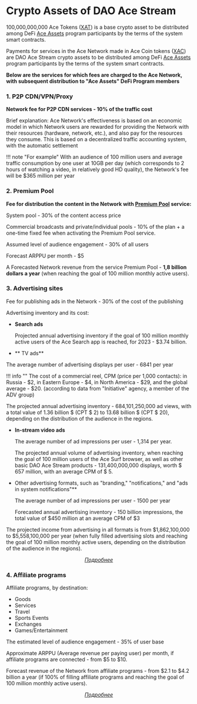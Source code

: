 # Crypto Assets of DAO Ace Stream

<div id="popup-container" style="display: none;">
    <div id="popup-overlay"></div>
    <div id="popup-content"></div>
    <div id="popup-close">
        <img src="{{ assets_root }}/images/close.png" />
    </div>
</div>


100,000,000,000 Ace Tokens ([XAT][1]) is a base crypto asset to be distributed among DeFi [Ace Assets][6] program participants by the terms of the system smart contracts.

Payments for services in the Ace Network made in Ace Coin tokens ([XAC][7]) are DAO Ace Stream crypto assets to be distributed among DeFi [Ace Assets][6] program participants by the terms of the system smart contracts.

**Below are the services for which fees are charged to the Ace Network, with subsequent distribution to "Ace Assets" DeFi Program members**


### 1. P2P CDN/VPN/Proxy

**Network fee for P2P CDN services - 10% of the traffic cost**

Brief explanation: Ace Network's effectiveness is based on an economic model in which Network users are rewarded for providing the Network with their resources (hardware, network, etc.), and also pay for the resources they consume. This is based on a decentralized traffic accounting system, with the automatic settlement

!!! note "For example"
    With an audience of 100 million users and average traffic consumption by one user at 10GB per day (which corresponds to 2 hours of watching a video, in relatively good HD quality), the Network's fee will be $365 million per year


### 2. Premium Pool

**Fee for distribution the content in the Network with [Premium Pool][3] service:**

System pool - 30% of the content access price

Commercial broadcasts and private/individual pools - 10% of the plan + a one-time fixed fee when activating the Premium Pool service.

Assumed level of audience engagement - 30% of all users

Forecast ARPPU per month - $5

A Forecasted Network revenue from the service Premium Pool - **1,8 billion dollars a year** (when reaching the goal of 100 million monthly active users).

<!--
### 3. Decentralized prediction market, Ace Bet

**System commission** - 10% of the every bid.

The anticipated level of audience engagement is 4.5% of the user base.

Forecast ARPPU per month - from $20 to $50

Forecast Network revenue from the Ace Bet service - from $1.08 billion up to $2.7 billion a year (if you reach the goal of 100 million active users per month)
-->

### 3. Advertising sites

Fee for publishing ads in the Network - 30% of the cost of the publishing

Advertising inventory and its cost:

- **Search  ads**

    Projected annual advertising inventory if the goal of 100 million monthly active users of the Ace Search app is reached, for 2023 - $3.74 billion.

- ** TV ads**

The average number of advertising displays per user - 6841 per year

!!! info ""
    The cost of a commercial reel, CPM (price per 1,000 contacts): in Russia - $2, in Eastern Europe - $4, in North America - $29, and the global average - $20. (according to data from "Initiative" agency, a member of the ADV group)


The projected annual advertising inventory - 684,101,250,000 ad views, with a total value of 1.36 billion $ (CPT $ 2) to 13.68 billion $ (CPT $ 20), depending on the distribution of the audience in the regions.

- **In-stream video ads**

  The average number of ad impressions per user - 1,314 per year.

  The projected annual volume of advertising inventory, when reaching the goal of 100 million users of the Ace Surf browser, as well as other basic DAO Ace Stream products - 131,400,000,000 displays, worth $ 657 million, with an average CPM of $ 5.

- Other advertising formats, such as "branding," "notifications," and "ads in system notifications"**

  The average number of ad impressions per user - 1500 per year

  Forecasted annual advertising inventory - 150 billion impressions, the total value of $450 million at an average CPM of $3


The projected income from advertising in all formats is from $1,862,100,000 to $5,558,100,000 per year (when fully filled advertising slots and reaching the goal of 100 million monthly active users, depending on the distribution of the audience in the regions).

<p style="text-align: center">
    <em>
        <a class="md-button mdx-button--transparent-light open-popup" data-url="../popup/ads" href="#">
            Подробнее
        </a>
    </em>
</p>


### 4. Affiliate programs

Affiliate programs, by destination:

- Goods
- Services
- Travel
- Sports Events
- Exchanges
- Games/Entertainment

The estimated level of audience engagement - 35% of user base

Approximate ARPPU (Average revenue per paying user) per month, if affiliate programs are connected - from $5 to $10.

Forecast revenue of the Network from affiliate programs - from $2.1 to $4.2 billion a year (if 100% of filling affiliate programs and reaching the goal of 100 million monthly active users).

<p style="text-align: center">
    <em>
        <a class="md-button mdx-button--transparent-light open-popup" data-url="../popup/partnership" href="#">
            Подробнее
        </a>
    </em>
</p>

[1]: ../system-tokens/ace-token.md
[2]: ../glossary/system-smart-contracts.md
[3]: ../services/premium-pool.md
[4]: dao-acestream.md#14
[5]: dao-acestream.md#15-dao-ace-stream
[6]: ../services/ace-asset.md
[7]: ../system-tokens/ace-coin.md

